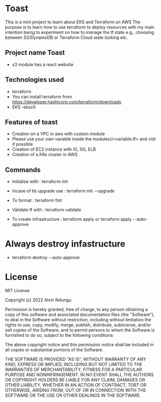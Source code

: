# Toast
This is a mini project to learn about EKS and Terraform on AWS
The purpose is to learn how to use terraform to deploy resources with my main intention being to experiment on how to manage the tf state e.g., choosing between S3/DynamoDB or Terraform Cloud state locking etc.

## Project name Toast

 - s3 module has a react website 

## Technologies used
 - terraform
  - You can install terraform from https://developer.hashicorp.com/terraform/downloads
  - EKS
  -eksctl


## Features of toast
 - Creation on a VPC in aws with custom module 
  - Please use your own variable inside the modules/<module>/<variable.tf> and cidr if possible
 - Creation of EC2 instance with IG, SG, ELB
 - Creation of a K8s cluster in AWS

## Commands
 - Initialize with : terraform init
 - Incase of tls upgrade use : terraform init --upgrade
 - To format : terraform fmt
 - Validate tf with : terraform validate

 - To create infrastructure : terraform apply or terraform apply --auto-approve

# Always destroy infastructure 
 - terraform destroy --auto-approve

# License
MIT License

Copyright (c) 2022 Alvin Ndungu

Permission is hereby granted, free of charge, to any person obtaining a copy of this software and associated documentation files (the "Software"), to deal in the Software without restriction, including without limitation the rights to use, copy, modify, merge, publish, distribute, sublicense, and/or sell copies of the Software, and to permit persons to whom the Software is furnished to do so, subject to the following conditions:

The above copyright notice and this permission notice shall be included in all copies or substantial portions of the Software.

THE SOFTWARE IS PROVIDED "AS IS", WITHOUT WARRANTY OF ANY KIND, EXPRESS OR IMPLIED, INCLUDING BUT NOT LIMITED TO THE WARRANTIES OF MERCHANTABILITY, FITNESS FOR A PARTICULAR PURPOSE AND NONINFRINGEMENT. IN NO EVENT SHALL THE AUTHORS OR COPYRIGHT HOLDERS BE LIABLE FOR ANY CLAIM, DAMAGES OR OTHER LIABILITY, WHETHER IN AN ACTION OF CONTRACT, TORT OR OTHERWISE, ARISING FROM, OUT OF OR IN CONNECTION WITH THE SOFTWARE OR THE USE OR OTHER DEALINGS IN THE SOFTWARE.

